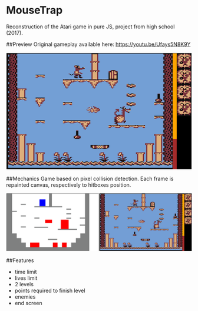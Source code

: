 # MouseTrap

Reconstruction of the Atari game in pure JS, project from high school (2017).

##Preview
Original gameplay available here: https://youtu.be/Ufays5N8K9Y

![game preview](./gamePreview/gameplay.gif)

##Mechanics
Game based on pixel collision detection. Each frame is repainted canvas, respectively to hitboxes position.

![game mechanics](./gamePreview/mechanics.gif)

##Features

-   time limit
-   lives limit
-   2 levels
-   points required to finish level
-   enemies
-   end screen
